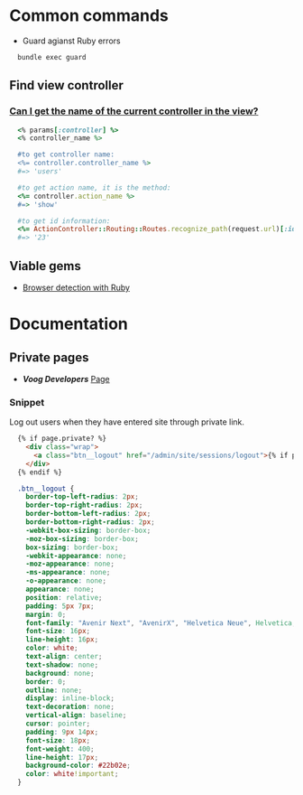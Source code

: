 # Common commands

* Guard agianst Ruby errors

```bash
  bundle exec guard
```

## Find view controller

### [Can I get the name of the current controller in the view?](http://stackoverflow.com/questions/3757491/can-i-get-the-name-of-the-current-controller-in-the-view)

```ruby
  <% params[:controller] %>
  <% controller_name %>

  #to get controller name:
  <%= controller.controller_name %>
  #=> 'users'

  #to get action name, it is the method:
  <%= controller.action_name %>
  #=> 'show'

  #to get id information:
  <%= ActionController::Routing::Routes.recognize_path(request.url)[:id] %>
  #=> '23'
```

## Viable gems

* [Browser detection with Ruby](https://github.com/fnando/browser)

# Documentation

## Private pages

* ***Voog Developers*** [Page](https://www.voog.com/developers/markup/objects/page)

### Snippet

Log out users when they have entered site through private link.

```html
  {% if page.private? %}
    <div class="wrap">
      <a class="btn__logout" href="/admin/site/sessions/logout">{% if page.language_code == "et" %}Välju leheküljelt{% else %}Logout{% endif %}</a>
    </div>
  {% endif %}
```

```css
  .btn__logout {
    border-top-left-radius: 2px;
    border-top-right-radius: 2px;
    border-bottom-left-radius: 2px;
    border-bottom-right-radius: 2px;
    -webkit-box-sizing: border-box;
    -moz-box-sizing: border-box;
    box-sizing: border-box;
    -webkit-appearance: none;
    -moz-appearance: none;
    -ms-appearance: none;
    -o-appearance: none;
    appearance: none;
    position: relative;
    padding: 5px 7px;
    margin: 0;
    font-family: "Avenir Next", "AvenirX", "Helvetica Neue", Helvetica, Roboto, Arial, sans-serif;
    font-size: 16px;
    line-height: 16px;
    color: white;
    text-align: center;
    text-shadow: none;
    background: none;
    border: 0;
    outline: none;
    display: inline-block;
    text-decoration: none;
    vertical-align: baseline;
    cursor: pointer;
    padding: 9px 14px;
    font-size: 18px;
    font-weight: 400;
    line-height: 17px;
    background-color: #22b02e;
    color: white!important;
  }
```

